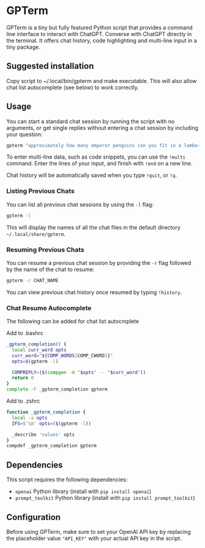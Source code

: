 # GPTerm

GPTerm is a tiny but fully featured Python script that provides a command line interface to interact with ChatGPT. Converse with ChatGPT directly in the terminal. It offers chat history, code highlighting and multi-line input in a tiny package.

## Suggested installation

Copy script to ~/.local/bin/gpterm and make executable. This will also allow chat list autocomplete (see below) to work correctly.

## Usage

You can start a standard chat session by running the script with no arguments, or get single replies without entering a chat session by including your question:
```bash
gpterm "approximately how many emperor penguins can you fit in a lamborghini aventador?"
```
To enter multi-line data, such as code snippets, you can use the `!multi` command. Enter the lines of your input, and finish with `!end` on a new line.

Chat history will be automatically saved when you type `!quit`, or `!q`.

### Listing Previous Chats

You can list all previous chat sessions by using the `-l` flag:
```bash
gpterm -l
```
This will display the names of all the chat files in the default directory `~/.local/share/gpterm`.

### Resuming Previous Chats

You can resume a previous chat session by providing the `-r` flag followed by the name of the chat to resume:
```bash
gpterm -r CHAT_NAME
```
You can view previous chat history once resumed by typing `!history`. 

### Chat Resume Autocomplete

The following can be added for chat list autocmplete

Add to .bashrc
```bash
_gpterm_completion() {
  local curr_word opts
  curr_word="${COMP_WORDS[COMP_CWORD]}"
  opts=$(gpterm -l)

  COMPREPLY=($(compgen -W "$opts" -- "$curr_word"))
  return 0
}
complete -F _gpterm_completion gpterm
```

Add to .zshrc
```zsh
function _gpterm_completion {
  local -a opts
  IFS=$'\n' opts=($(gpterm -l))

  _describe 'values' opts
}
compdef _gpterm_completion gpterm
```

## Dependencies

This script requires the following dependencies:

- `openai` Python library (install with `pip install openai`)
- `prompt_toolkit` Python library (install with `pip install prompt_toolkit`)

## Configuration

Before using GPTerm, make sure to set your OpenAI API key by replacing the placeholder value `"API_KEY"` with your actual API key in the script.
